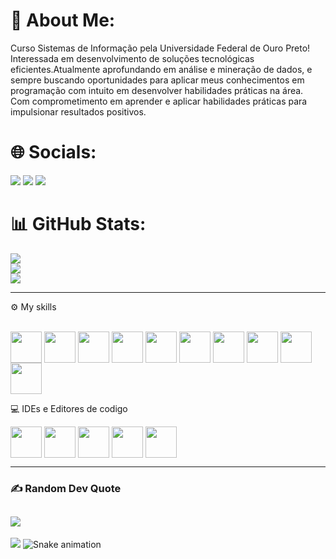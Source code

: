 # 💫 About Me:
Curso Sistemas de Informação pela Universidade Federal de Ouro Preto!<br>Interessada em desenvolvimento de soluções tecnológicas eficientes.Atualmente aprofundando em análise e mineração de dados, e sempre buscando oportunidades para aplicar meus conhecimentos em programação com intuito em desenvolver habilidades práticas na área.<br>Com comprometimento em aprender e aplicar habilidades práticas para impulsionar resultados positivos.


# 🌐 Socials:
<a href="https://www.instagram.com/mariana_vieiras/" target="_blank"><img src="https://img.shields.io/badge/-Instagram-%23E4405F?style=for-the-badge&logo=instagram&logoColor=white" target="_blank"></a>
  <a href = "mailto:marianavieira5775@gmail.com"><img src="https://img.shields.io/badge/-Gmail-%23333?style=for-the-badge&logo=gmail&logoColor=white" target="_blank"></a>
  <a href="https://www.linkedin.com/in/mariana-vieira-17b1b6237/" target="_blank"><img src="https://img.shields.io/badge/-LinkedIn-%230077B5?style=for-the-badge&logo=linkedin&logoColor=white" target="_blank"></a> 
# 📊 GitHub Stats:
![](https://github-readme-stats.vercel.app/api?username=marianavieiras&theme=dark&hide_border=false&include_all_commits=false&count_private=false)<br/>
![](https://github-readme-streak-stats.herokuapp.com/?user=marianavieiras&theme=dark&hide_border=false)<br/>
![](https://github-readme-stats.vercel.app/api/top-langs/?username=marianavieiras&theme=dark&hide_border=false&include_all_commits=false&count_private=false&layout=compact)

---

 ⚙ My skills
<div style="display: inline_block"><br>
  <img align="center" height="50" width="50" src="https://cdn.jsdelivr.net/gh/devicons/devicon/icons/c/c-original.svg">
  <img align="center" height="50" width="50" src="https://cdn.jsdelivr.net/gh/devicons/devicon/icons/csharp/csharp-original.svg">
  <img align="center" height="50" width="50" src="https://cdn.jsdelivr.net/gh/devicons/devicon/icons/python/python-original.svg">
  <img align="center" height="50" width="50" src="https://cdn.jsdelivr.net/gh/devicons/devicon/icons/java/java-plain.svg">
  <img align="center" height="50" width="50" src="https://cdn.jsdelivr.net/gh/devicons/devicon/icons/android/android-plain-wordmark.svg">
  <img align="center" height="50" width="50" src="https://cdn.jsdelivr.net/gh/devicons/devicon/icons/javascript/javascript-plain.svg">
  <img align="center" height="50" width="50" src="https://cdn.jsdelivr.net/gh/devicons/devicon/icons/typescript/typescript-plain.svg">
  <img align="center" height="50" width="50" src="https://cdn.jsdelivr.net/gh/devicons/devicon/icons/html5/html5-plain.svg">
  <img align="center" height="50" width="50" src="https://cdn.jsdelivr.net/gh/devicons/devicon/icons/css3/css3-plain.svg">    
  <img align="center" height="50" width="50" src="https://cdn.jsdelivr.net/gh/devicons/devicon/icons/mysql/mysql-plain.svg">
</div>
  
  💻 IDEs e Editores de codigo
  <div style="display: inline_block">
  <img align="center" height="50" width="50" src="https://cdn.jsdelivr.net/gh/devicons/devicon/icons/unity/unity-original.svg">
  <img align="center" height="50" width="50" src="https://cdn.jsdelivr.net/gh/devicons/devicon/icons/vscode/vscode-original.svg">
  <img align="center" height="50" width="50" src="https://cdn.worldvectorlogo.com/logos/sublime-text.svg">
  <img align="center" height="50" width="50" src="https://cdn.jsdelivr.net/gh/devicons/devicon/icons/postgresql/postgresql-plain.svg">
  <img align="center" height="50" width="50" src="https://cdn.jsdelivr.net/gh/devicons/devicon/icons/raspberrypi/raspberrypi-original.svg">  
  </div>
  

---
### ✍️ Random Dev Quote
![](https://quotes-github-readme.vercel.app/api?type=horizontal&theme=radical)
---
[![](https://visitcount.itsvg.in/api?id=marianavieiras&icon=3&color=8)](https://visitcount.itsvg.in)
![Snake animation](https://github.com/marianavieiras/marianavieiras/blob/output/github-contribution-grid-snake.svg)


